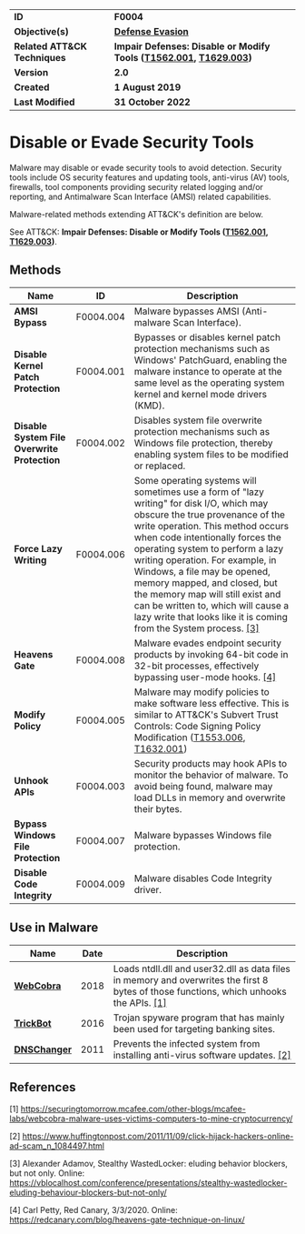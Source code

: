 <table>
<tr>
<td><b>ID</b></td>
<td><b>F0004</b></td>
</tr>
<tr>
<td><b>Objective(s)</b></td>
<td><b><a href="../defense-evasion">Defense Evasion</a></b></td>
</tr>
<tr>
<td><b>Related ATT&CK Techniques</b></td>
<td><b>Impair Defenses: Disable or Modify Tools (<a href="https://attack.mitre.org/techniques/T1562/001">T1562.001</a>, <a href="https://attack.mitre.org/techniques/T1629/003/">T1629.003</a>)</b></td>
</tr>
<tr>
<td><b>Version</b></td>
<td><b>2.0</b></td>
</tr>
<tr>
<td><b>Created</b></td>
<td><b>1 August 2019</b></td>
</tr>
<tr>
<td><b>Last Modified</b></td>
<td><b>31 October 2022</b></td>
</tr>
</table>


Disable or Evade Security Tools
===============================
Malware may disable or evade security tools to avoid detection. Security tools include OS security features and updating tools, anti-virus (AV) tools, firewalls, tool components providing security related logging and/or reporting, and Antimalware Scan Interface (AMSI) related capabilities. 

Malware-related methods extending ATT&CK's definition are below. 

See ATT&CK: **Impair Defenses: Disable or Modify Tools ([T1562.001](https://attack.mitre.org/techniques/T1562/001), [T1629.003](https://attack.mitre.org/techniques/T1629/003/))**.

## Methods

|Name|ID|Description|
|---|---|---|
|**AMSI Bypass**|F0004.004|Malware bypasses AMSI (Anti-malware Scan Interface).|
|**Disable Kernel Patch Protection**|F0004.001|Bypasses or disables kernel patch protection mechanisms such as Windows' PatchGuard, enabling the malware instance to operate at the same level as the operating system kernel and kernel mode drivers (KMD).|
|**Disable System File Overwrite Protection**|F0004.002|Disables system file overwrite protection mechanisms such as Windows file protection, thereby enabling system files to be modified or replaced.|
|**Force Lazy Writing**|F0004.006|Some operating systems will sometimes use a form of "lazy writing" for disk I/O, which may obscure the true provenance of the write operation. This method occurs when code intentionally forces the operating system to perform a lazy writing operation. For example, in Windows, a file may be opened, memory mapped, and closed, but the memory map will still exist and can be written to, which will cause a lazy write that looks like it is coming from the System process. [[3]](#3)|
|**Heavens Gate**|F0004.008|Malware evades endpoint security products by invoking 64-bit code in 32-bit processes, effectively bypassing user-mode hooks. [[4]](#4)|
|**Modify Policy**|F0004.005|Malware may modify policies to make software less effective. This is similar to ATT&CK's Subvert Trust Controls: Code Signing Policy Modification ([T1553.006](https://attack.mitre.org/techniques/T1553/006/), [T1632.001](https://attack.mitre.org/techniques/T1632/001/))|
|**Unhook APIs**|F0004.003|Security products may hook APIs to monitor the behavior of malware. To avoid being found, malware may load DLLs in memory and overwrite their bytes.|
|**Bypass Windows File Protection**|F0004.007|Malware bypasses Windows file protection.|
|**Disable Code Integrity**|F0004.009|Malware disables Code Integrity driver.|

## Use in Malware

|Name|Date|Description|
|---|---|---|
|[**WebCobra**](../xample-malware/webcobra.md)|2018|Loads ntdll.dll and user32.dll as data files in memory and overwrites the first 8 bytes of those functions, which unhooks the APIs. [[1]](#1)|
|[**TrickBot**](../xample-malware/trickbot.md)|2016|Trojan spyware program that has mainly been used for targeting banking sites.|
|[**DNSChanger**](../xample-malware/dnschanger.md)|2011|Prevents the infected system from installing anti-virus software updates. [[2]](#2)|

## References

<a name="1">[1]</a> https://securingtomorrow.mcafee.com/other-blogs/mcafee-labs/webcobra-malware-uses-victims-computers-to-mine-cryptocurrency/

<a name="2">[2]</a> https://www.huffingtonpost.com/2011/11/09/click-hijack-hackers-online-ad-scam_n_1084497.html

<a name="3">[3]</a> Alexander Adamov, Stealthy WastedLocker: eluding behavior blockers, but not only. Online:   https://vblocalhost.com/conference/presentations/stealthy-wastedlocker-eluding-behaviour-blockers-but-not-only/

<a name="4">[4]</a> Carl Petty, Red Canary, 3/3/2020. Online: https://redcanary.com/blog/heavens-gate-technique-on-linux/
